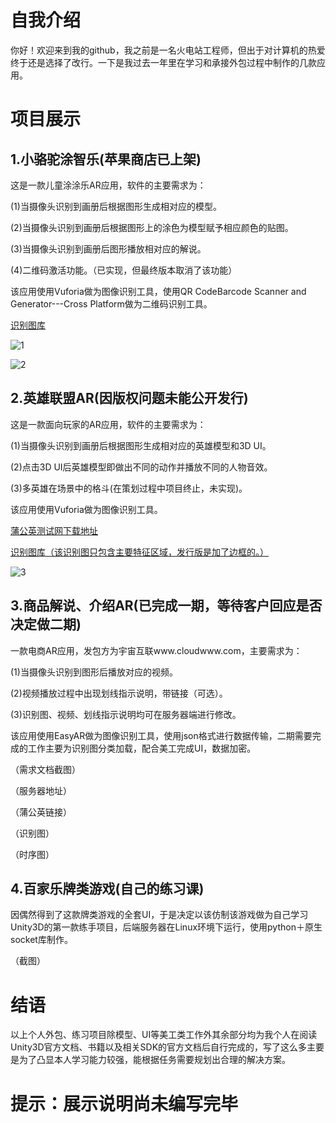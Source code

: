 # 自我介绍

你好！欢迎来到我的github，我之前是一名火电站工程师，但出于对计算机的热爱终于还是选择了改行。一下是我过去一年里在学习和承接外包过程中制作的几款应用。

# 项目展示

## 1.小骆驼涂智乐(苹果商店已上架)

这是一款儿童涂涂乐AR应用，软件的主要需求为：

(1)当摄像头识别到画册后根据图形生成相对应的模型。

(2)当摄像头识别到画册后根据图形上的涂色为模型赋予相应颜色的贴图。

(3)当摄像头识别到画册后图形播放相对应的解说。

(4)二维码激活功能。（已实现，但最终版本取消了该功能）

该应用使用Vuforia做为图像识别工具，使用QR CodeBarcode Scanner and Generator---Cross Platform做为二维码识别工具。

[识别图库](https://github.com/Jerrywyj/Learn-way/tree/master/Unity3D/2/CamelImageTarget)

![1](https://github.com/Jerrywyj/Learn-way/blob/master/Unity3D/2/Camel_1.jpg)

![2](https://github.com/Jerrywyj/Learn-way/blob/master/Unity3D/2/Camel_2.jpg)

## 2.英雄联盟AR(因版权问题未能公开发行)

这是一款面向玩家的AR应用，软件的主要需求为：

(1)当摄像头识别到画册后根据图形生成相对应的英雄模型和3D UI。

(2)点击3D UI后英雄模型即做出不同的动作并播放不同的人物音效。

(3)多英雄在场景中的格斗(在策划过程中项目终止，未实现)。

该应用使用Vuforia做为图像识别工具。

[蒲公英测试网下载地址](https://www.pgyer.com/UJW1)

[识别图库（该识别图只包含主要特征区域，发行版是加了边框的。）](https://github.com/Jerrywyj/Learn-way/tree/master/Unity3D/2/LOLARImageTarget)

![3](https://github.com/Jerrywyj/Learn-way/blob/master/Unity3D/2/LOL_1.jpg)

## 3.商品解说、介绍AR(已完成一期，等待客户回应是否决定做二期)

一款电商AR应用，发包方为宇宙互联www.cloudwww.com，主要需求为：

(1)当摄像头识别到图形后播放对应的视频。

(2)视频播放过程中出现划线指示说明，带链接（可选）。

(3)识别图、视频、划线指示说明均可在服务器端进行修改。

该应用使用EasyAR做为图像识别工具，使用json格式进行数据传输，二期需要完成的工作主要为识别图分类加载，配合美工完成UI，数据加密。

（需求文档截图）

（服务器地址）

（蒲公英链接）

（识别图）

（时序图）

## 4.百家乐牌类游戏(自己的练习课)

因偶然得到了这款牌类游戏的全套UI，于是决定以该仿制该游戏做为自己学习Unity3D的第一款练手项目，后端服务器在Linux环境下运行，使用python＋原生socket库制作。

（截图）

# 结语

以上个人外包、练习项目除模型、UI等美工类工作外其余部分均为我个人在阅读Unity3D官方文档、书籍以及相关SDK的官方文档后自行完成的，写了这么多主要是为了凸显本人学习能力较强，能根据任务需要规划出合理的解决方案。

# 提示：展示说明尚未编写完毕

